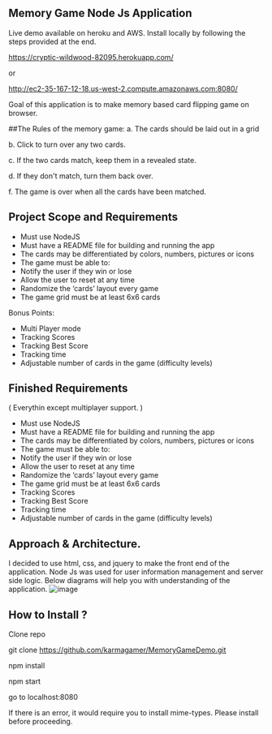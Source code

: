 ## Memory Game Node Js Application

Live demo available on heroku and AWS. Install locally by following the steps provided at the end.

https://cryptic-wildwood-82095.herokuapp.com/

or

http://ec2-35-167-12-18.us-west-2.compute.amazonaws.com:8080/



Goal of this application is to make memory based card flipping game on browser.



##The Rules of the memory game:
a.     The cards should be laid out in a grid

b.     Click to turn over any two cards.

c.      If the two cards match, keep them in a revealed state.

d.     If they don't match, turn them back over.

f.      The game is over when all the cards have been matched.

## Project Scope and Requirements
* Must use NodeJS
* Must have a README file for building and running the app
* The cards may be differentiated by colors, numbers, pictures or icons
* The game must be able to:
* Notify the user if they win or lose
* Allow the user to reset at any time
* Randomize the ‘cards’ layout every game
* The game grid must be at least 6x6 cards

Bonus Points:

* Multi Player mode
* Tracking Scores
* Tracking Best Score
* Tracking time
* Adjustable number of cards in the game (difficulty levels)

## Finished Requirements
( Everythin except multiplayer support. )
* Must use NodeJS
* Must have a README file for building and running the app
* The cards may be differentiated by colors, numbers, pictures or icons
* The game must be able to:
* Notify the user if they win or lose
* Allow the user to reset at any time
* Randomize the ‘cards’ layout every game
* The game grid must be at least 6x6 cards
* Tracking Scores
* Tracking Best Score
* Tracking time
* Adjustable number of cards in the game (difficulty levels)

## Approach & Architecture.

I decided to use html, css, and jquery to make the front end of the application. Node Js was used for user information management 
and server side logic.
Below diagrams will help you with understanding of the application.
![image](https://user-images.githubusercontent.com/12129202/34258719-127efaea-e614-11e7-8d71-1cab24bc13fe.png)

## How to Install ?

Clone repo

git clone https://github.com/karmagamer/MemoryGameDemo.git

npm install

npm start

go to localhost:8080

If there is an error, it would require you to install mime-types. Please install before proceeding.
